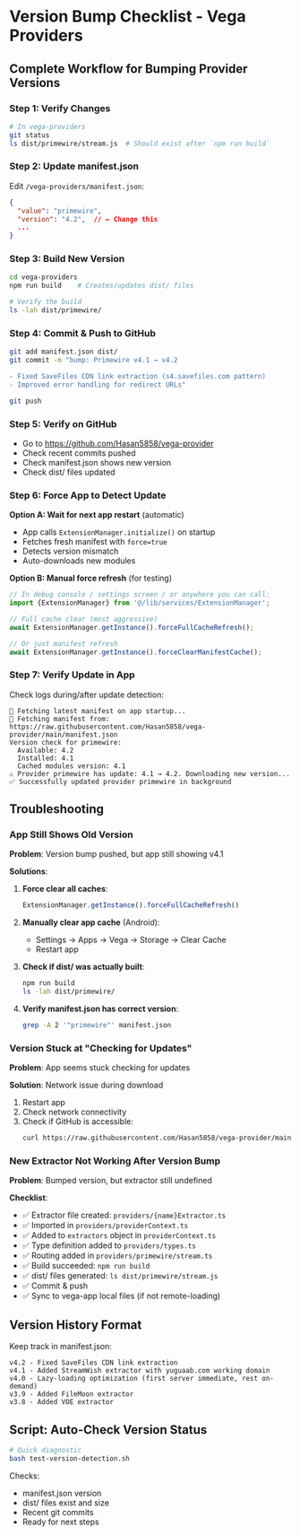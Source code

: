# Version Bump Checklist - Vega Providers

## Complete Workflow for Bumping Provider Versions

### Step 1: Verify Changes
```bash
# In vega-providers
git status
ls dist/primewire/stream.js  # Should exist after `npm run build`
```

### Step 2: Update manifest.json
Edit `/vega-providers/manifest.json`:
```json
{
  "value": "primewire",
  "version": "4.2",  // ← Change this
  ...
}
```

### Step 3: Build New Version
```bash
cd vega-providers
npm run build    # Creates/updates dist/ files

# Verify the build
ls -lah dist/primewire/
```

### Step 4: Commit & Push to GitHub
```bash
git add manifest.json dist/
git commit -m "bump: Primewire v4.1 → v4.2

- Fixed SaveFiles CDN link extraction (s4.savefiles.com pattern)
- Improved error handling for redirect URLs"

git push
```

### Step 5: Verify on GitHub
- Go to https://github.com/Hasan5858/vega-provider
- Check recent commits pushed
- Check manifest.json shows new version
- Check dist/ files updated

### Step 6: Force App to Detect Update

**Option A: Wait for next app restart** (automatic)
- App calls `ExtensionManager.initialize()` on startup
- Fetches fresh manifest with `force=true`
- Detects version mismatch
- Auto-downloads new modules

**Option B: Manual force refresh** (for testing)
```typescript
// In debug console / settings screen / or anywhere you can call:
import {ExtensionManager} from '@/lib/services/ExtensionManager';

// Full cache clear (most aggressive)
await ExtensionManager.getInstance().forceFullCacheRefresh();

// Or just manifest refresh
await ExtensionManager.getInstance().forceClearManifestCache();
```

### Step 7: Verify Update in App

Check logs during/after update detection:
```
🔄 Fetching latest manifest on app startup...
📡 Fetching manifest from: https://raw.githubusercontent.com/Hasan5858/vega-provider/main/manifest.json
Version check for primewire:
  Available: 4.2
  Installed: 4.1
  Cached modules version: 4.1
⚠️ Provider primewire has update: 4.1 → 4.2. Downloading new version...
✅ Successfully updated provider primewire in background
```

## Troubleshooting

### App Still Shows Old Version

**Problem**: Version bump pushed, but app still showing v4.1

**Solutions**:
1. **Force clear all caches**:
   ```typescript
   ExtensionManager.getInstance().forceFullCacheRefresh()
   ```

2. **Manually clear app cache** (Android):
   - Settings → Apps → Vega → Storage → Clear Cache
   - Restart app

3. **Check if dist/ was actually built**:
   ```bash
   npm run build
   ls -lah dist/primewire/
   ```

4. **Verify manifest.json has correct version**:
   ```bash
   grep -A 2 '"primewire"' manifest.json
   ```

### Version Stuck at "Checking for Updates"

**Problem**: App seems stuck checking for updates

**Solution**: Network issue during download
1. Restart app
2. Check network connectivity
3. Check if GitHub is accessible:
   ```bash
   curl https://raw.githubusercontent.com/Hasan5858/vega-provider/main/manifest.json
   ```

### New Extractor Not Working After Version Bump

**Problem**: Bumped version, but extractor still undefined

**Checklist**:
- ✅ Extractor file created: `providers/{name}Extractor.ts`
- ✅ Imported in `providers/providerContext.ts`
- ✅ Added to `extractors` object in `providerContext.ts`
- ✅ Type definition added to `providers/types.ts`
- ✅ Routing added in `providers/primewire/stream.ts`
- ✅ Build succeeded: `npm run build`
- ✅ dist/ files generated: `ls dist/primewire/stream.js`
- ✅ Commit & push
- ✅ Sync to vega-app local files (if not remote-loading)

## Version History Format

Keep track in manifest.json:

```
v4.2 - Fixed SaveFiles CDN link extraction
v4.1 - Added StreamWish extractor with yuguaab.com working domain
v4.0 - Lazy-loading optimization (first server immediate, rest on-demand)
v3.9 - Added FileMoon extractor
v3.8 - Added VOE extractor
```

## Script: Auto-Check Version Status

```bash
# Quick diagnostic
bash test-version-detection.sh
```

Checks:
- manifest.json version
- dist/ files exist and size
- Recent git commits
- Ready for next steps
